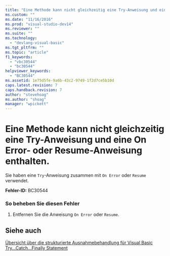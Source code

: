 ```yaml
---
title: "Eine Methode kann nicht gleichzeitig eine Try-Anweisung und eine On Error- oder Resume-Anweisung enthalten. | Microsoft Docs"
ms.custom: ""
ms.date: "11/16/2016"
ms.prod: "visual-studio-dev14"
ms.reviewer: ""
ms.suite: ""
ms.technology: 
  - "devlang-visual-basic"
ms.tgt_pltfrm: ""
ms.topic: "article"
f1_keywords: 
  - "vbc30544"
  - "bc30544"
helpviewer_keywords: 
  - "BC30544"
ms.assetid: 1e75d5fe-9a6b-43c2-9749-1f2d7ce5b10d
caps.latest.revision: 7
caps.handback.revision: 7
author: "stevehoag"
ms.author: "shoag"
manager: "wpickett"
---
```

# Eine Methode kann nicht gleichzeitig eine Try-Anweisung und eine On Error- oder Resume-Anweisung enthalten.
Sie haben eine `Try`\-Anweisung zusammen mit `On Error` oder `Resume` verwendet.  
  
 **Fehler\-ID:** BC30544  
  
### So beheben Sie diesen Fehler  
  
1.  Entfernen Sie die Anweisung `On Error` oder `Resume`.  
  
## Siehe auch  
 [Übersicht über die strukturierte Ausnahmebehandlung für Visual Basic](http://msdn.microsoft.com/de-de/bb81af80-a735-4873-9711-6151a48e418a)   
 [Try...Catch...Finally Statement](../../visual-basic/language-reference/statements/try-catch-finally-statement.md)